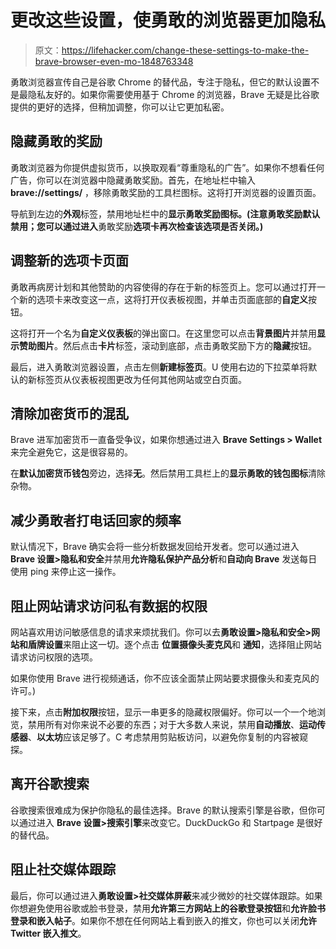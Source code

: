 # 更改这些设置，使勇敢的浏览器更加隐私

> 原文：<https://lifehacker.com/change-these-settings-to-make-the-brave-browser-even-mo-1848763348>

勇敢浏览器宣传自己是谷歌 Chrome 的替代品，专注于隐私，但它的默认设置不是最隐私友好的。如果你需要使用基于 Chrome 的浏览器，Brave 无疑是比谷歌提供的更好的选择，但稍加调整，你可以让它更加私密。



## 隐藏勇敢的奖励

勇敢浏览器为你提供虚拟货币，以换取观看“尊重隐私的广告”。如果你不想看任何广告，你可以在浏览器中隐藏勇敢奖励。首先，在地址栏中输入 **brave://settings/** ，移除勇敢奖励的工具栏图标。这将打开浏览器的设置页面。

导航到左边的**外观**标签，禁用地址栏中的**显示勇敢奖励图标。(注意勇敢奖励默认禁用；您可以通过进入**勇敢奖励**选项卡再次检查该选项是否关闭。)**

## 调整新的选项卡页面

勇敢再病房计划和其他赞助的内容使得的存在于新的标签页上。您可以通过打开一个新的选项卡来改变这一点，这将打开仪表板视图，并单击页面底部的**自定义**按钮。

这将打开一个名为**自定义仪表板**的弹出窗口。在这里您可以点击**背景图片**并禁用**显示赞助图片**。然后点击**卡片**标签，滚动到底部，点击勇敢奖励下方的**隐藏**按钮。

最后，进入勇敢浏览器设置，点击左侧**新建标签页**。U 使用右边的下拉菜单将默认的新标签页从仪表板视图更改为任何其他网站或空白页面。

## 清除加密货币的混乱

Brave 进军加密货币一直备受争议，如果你想通过进入 **Brave Settings > Wallet** 来完全避免它，这是很容易的。

在**默认加密货币钱包**旁边，选择**无**。然后禁用工具栏上的**显示勇敢的钱包图标**清除杂物。

## 减少勇敢者打电话回家的频率

默认情况下，Brave 确实会将一些分析数据发回给开发者。您可以通过进入 **Brave 设置>隐私和安全**并禁用**允许隐私保护产品分析**和**自动向 Brave** 发送每日使用 ping 来停止这一操作。

## 阻止网站请求访问私有数据的权限

网站喜欢用访问敏感信息的请求来烦扰我们。你可以去**勇敢设置>隐私和安全>网站和盾牌设置**来阻止这一切。逐个点击 **位置****摄像头****麦克风**和 **通知**，选择阻止网站请求访问权限的选项。

如果你使用 Brave 进行视频通话，你不应该全面禁止网站要求摄像头和麦克风的许可。)

接下来，点击**附加权限**按钮，显示一串更多的隐藏权限偏好。你可以一个一个地浏览，禁用所有对你来说不必要的东西；对于大多数人来说，禁用**自动播放**、**运动传感器**、**以太坊**应该足够了。C 考虑禁用剪贴板访问，以避免你复制的内容被窥探。

## 离开谷歌搜索

谷歌搜索很难成为保护你隐私的最佳选择。Brave 的默认搜索引擎是谷歌，但你可以通过进入 **Brave 设置>搜索引擎**来改变它。DuckDuckGo 和 Startpage 是很好的替代品。

## 阻止社交媒体跟踪

最后，你可以通过进入**勇敢设置>社交媒体屏蔽**来减少微妙的社交媒体跟踪。如果你想避免使用谷歌或脸书登录，禁用**允许第三方网站上的谷歌登录按钮**和**允许脸书登录和嵌入帖子**。如果你不想在任何网站上看到嵌入的推文，你也可以关闭**允许 Twitter 嵌入推文**。
